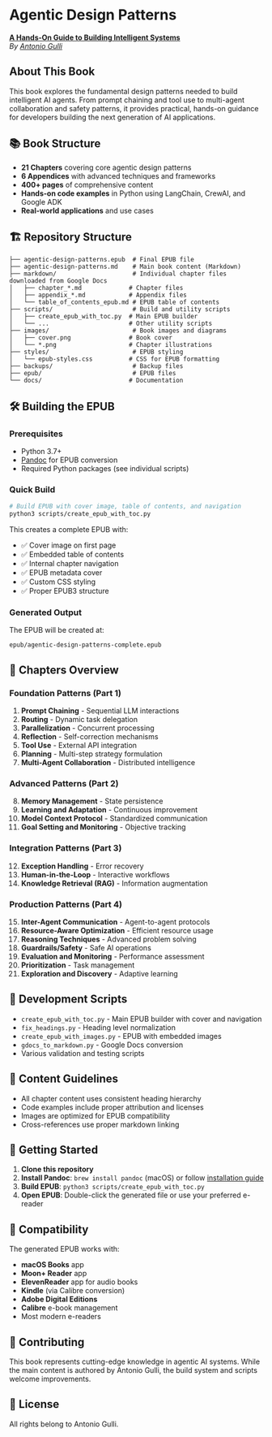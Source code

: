 # Agentic Design Patterns

[**A Hands-On Guide to Building Intelligent Systems**](https://docs.google.com/document/d/1rsaK53T3Lg5KoGwvf8ukOUvbELRtH-V0LnOIFDxBryE/)  
*By [Antonio Gulli](https://www.linkedin.com/feed/update/urn:li:activity:7354380927701004288/)*

## About This Book

This book explores the fundamental design patterns needed to build intelligent AI agents. From prompt chaining and tool use to multi-agent collaboration and safety patterns, it provides practical, hands-on guidance for developers building the next generation of AI applications.

## 📚 Book Structure

- **21 Chapters** covering core agentic design patterns
- **6 Appendices** with advanced techniques and frameworks
- **400+ pages** of comprehensive content
- **Hands-on code examples** in Python using LangChain, CrewAI, and Google ADK
- **Real-world applications** and use cases

## 🏗️ Repository Structure

```
├── agentic-design-patterns.epub  # Final EPUB file
├── agentic-design-patterns.md    # Main book content (Markdown)
├── markdown/                     # Individual chapter files downloaded from Google Docs
│   ├── chapter_*.md             # Chapter files
│   ├── appendix_*.md            # Appendix files
│   └── table_of_contents_epub.md # EPUB table of contents
├── scripts/                      # Build and utility scripts
│   ├── create_epub_with_toc.py  # Main EPUB builder
│   └── ...                      # Other utility scripts  
├── images/                       # Book images and diagrams
│   ├── cover.png                # Book cover
│   └── *.png                    # Chapter illustrations
├── styles/                       # EPUB styling
│   └── epub-styles.css          # CSS for EPUB formatting
├── backups/                      # Backup files
├── epub/                         # EPUB files
└── docs/                        # Documentation
```

## 🛠️ Building the EPUB

### Prerequisites

- Python 3.7+
- [Pandoc](https://pandoc.org/installing.html) for EPUB conversion
- Required Python packages (see individual scripts)

### Quick Build

```bash
# Build EPUB with cover image, table of contents, and navigation
python3 scripts/create_epub_with_toc.py
```

This creates a complete EPUB with:
- ✅ Cover image on first page
- ✅ Embedded table of contents  
- ✅ Internal chapter navigation
- ✅ EPUB metadata cover
- ✅ Custom CSS styling
- ✅ Proper EPUB3 structure

### Generated Output

The EPUB will be created at:
```
epub/agentic-design-patterns-complete.epub
```

## 📖 Chapters Overview

### Foundation Patterns (Part 1)
1. **Prompt Chaining** - Sequential LLM interactions
2. **Routing** - Dynamic task delegation
3. **Parallelization** - Concurrent processing
4. **Reflection** - Self-correction mechanisms  
5. **Tool Use** - External API integration
6. **Planning** - Multi-step strategy formulation
7. **Multi-Agent Collaboration** - Distributed intelligence

### Advanced Patterns (Part 2)
8. **Memory Management** - State persistence
9. **Learning and Adaptation** - Continuous improvement
10. **Model Context Protocol** - Standardized communication
11. **Goal Setting and Monitoring** - Objective tracking

### Integration Patterns (Part 3)
12. **Exception Handling** - Error recovery
13. **Human-in-the-Loop** - Interactive workflows
14. **Knowledge Retrieval (RAG)** - Information augmentation

### Production Patterns (Part 4)
15. **Inter-Agent Communication** - Agent-to-agent protocols
16. **Resource-Aware Optimization** - Efficient resource usage
17. **Reasoning Techniques** - Advanced problem solving
18. **Guardrails/Safety** - Safe AI operations
19. **Evaluation and Monitoring** - Performance assessment
20. **Prioritization** - Task management
21. **Exploration and Discovery** - Adaptive learning

## 🔧 Development Scripts

- `create_epub_with_toc.py` - Main EPUB builder with cover and navigation
- `fix_headings.py` - Heading level normalization
- `create_epub_with_images.py` - EPUB with embedded images
- `gdocs_to_markdown.py` - Google Docs conversion
- Various validation and testing scripts

## 📝 Content Guidelines

- All chapter content uses consistent heading hierarchy
- Code examples include proper attribution and licenses
- Images are optimized for EPUB compatibility
- Cross-references use proper markdown linking

## 🚀 Getting Started

1. **Clone this repository**
2. **Install Pandoc**: `brew install pandoc` (macOS) or follow [installation guide](https://pandoc.org/installing.html)
3. **Build EPUB**: `python3 scripts/create_epub_with_toc.py`
4. **Open EPUB**: Double-click the generated file or use your preferred e-reader

## 📱 Compatibility

The generated EPUB works with:
- **macOS Books** app
- **Moon+ Reader** app
- **ElevenReader** app for audio books
- **Kindle** (via Calibre conversion)
- **Adobe Digital Editions**
- **Calibre** e-book management
- Most modern e-readers

## 🤝 Contributing

This book represents cutting-edge knowledge in agentic AI systems. While the main content is authored by Antonio Gulli, the build system and scripts welcome improvements.

## 📄 License

All rights belong to Antonio Gulli.
